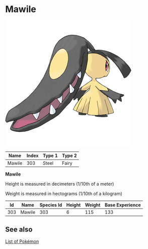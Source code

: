 # Mawile


![Mawile](images/303.png)

| **Name** | **Index** | **Type 1** | **Type 2** |
|----|----|----|----|
| Mawile | 303 | Steel | Fairy  |

**Mawile** 


Height is measured in decimeters (1/10th of a meter)

Weight is measured in hectograms (1/10th of a kilogram)

| **Id** | **Name** | **Species Id** | **Height** | **Weight** | **Base Experience** |
|--------|----------|----------------|------------|------------|---------------------|
| 303 | Mawile | 303 | 6 | 115 | 133 |


## See also

[List of Pokémon](../pokemon.md)
